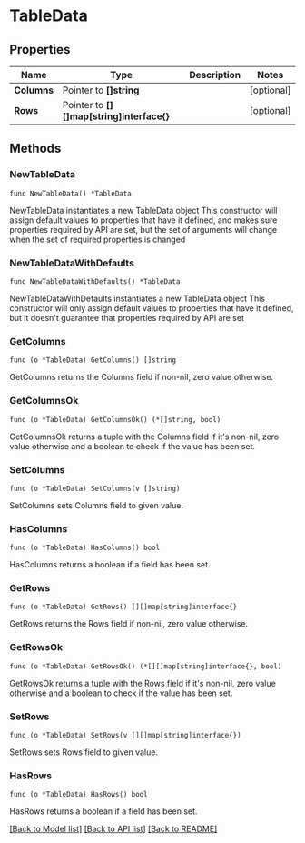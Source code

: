 # TableData

## Properties

Name | Type | Description | Notes
------------ | ------------- | ------------- | -------------
**Columns** | Pointer to **[]string** |  | [optional] 
**Rows** | Pointer to **[][]map[string]interface{}** |  | [optional] 

## Methods

### NewTableData

`func NewTableData() *TableData`

NewTableData instantiates a new TableData object
This constructor will assign default values to properties that have it defined,
and makes sure properties required by API are set, but the set of arguments
will change when the set of required properties is changed

### NewTableDataWithDefaults

`func NewTableDataWithDefaults() *TableData`

NewTableDataWithDefaults instantiates a new TableData object
This constructor will only assign default values to properties that have it defined,
but it doesn't guarantee that properties required by API are set

### GetColumns

`func (o *TableData) GetColumns() []string`

GetColumns returns the Columns field if non-nil, zero value otherwise.

### GetColumnsOk

`func (o *TableData) GetColumnsOk() (*[]string, bool)`

GetColumnsOk returns a tuple with the Columns field if it's non-nil, zero value otherwise
and a boolean to check if the value has been set.

### SetColumns

`func (o *TableData) SetColumns(v []string)`

SetColumns sets Columns field to given value.

### HasColumns

`func (o *TableData) HasColumns() bool`

HasColumns returns a boolean if a field has been set.

### GetRows

`func (o *TableData) GetRows() [][]map[string]interface{}`

GetRows returns the Rows field if non-nil, zero value otherwise.

### GetRowsOk

`func (o *TableData) GetRowsOk() (*[][]map[string]interface{}, bool)`

GetRowsOk returns a tuple with the Rows field if it's non-nil, zero value otherwise
and a boolean to check if the value has been set.

### SetRows

`func (o *TableData) SetRows(v [][]map[string]interface{})`

SetRows sets Rows field to given value.

### HasRows

`func (o *TableData) HasRows() bool`

HasRows returns a boolean if a field has been set.


[[Back to Model list]](../README.md#documentation-for-models) [[Back to API list]](../README.md#documentation-for-api-endpoints) [[Back to README]](../README.md)



